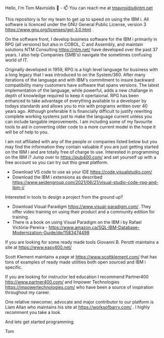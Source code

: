 Hello, I'm Tom Mavroidis 👋   - 📫 You can reach me at tmavroidis@ntm.net

This repository is for my team to get up to speed on using the IBM i.
All software is licenced under the GNU General Public License, version 3  https://www.gnu.org/licenses/gpl-3.0.html .

On the software front, I develop business software for the IBM i primarily in RPG (all versions) but also in COBOL, C and Assembly, and maintain solutions NTM Consulting https://ntm.net/ have developed over the past 37 years. I also help Companies (SMB's) navigate the sometimes confusing world of IT. 

Originally developed in 1959, RPG is a high level language for business with a long legacy that I was introduced to on the System/360. After many iterations of the language and with IBM's commitment to insure backward compatibility many customers have software that spans versions. The latest implementation of the language, while powerful,  adds a new challange in depth of knowledge required to keep it opertaional. RPG has been enhanced to take advantage of everything available to a developer by todays standards and allows you to mix with programs written over 40 years ago. Although preferable it is financially difficult to justify rewriting complete working systems just to make the language current unless you can include tangable improvements. I am including some of my favourite tools to aid in converting older code to a more current model in the hope it will be of help to you. 

I am not affiliated with any of the people or companies listed below but you may find the information they contain valuable if you are just getting started on the IBM i and are totally free of charge to use.
Interested in programming on the IBM i?  Jump over to https://pub400.com/ and set yourself up with a free account so you can try out this great platform.
- Download VS code to use as your IDE https://code.visualstudio.com/ 
- Download the IBM i extensions as described https://www.seidengroup.com/2021/06/21/visual-studio-code-rpg-and-ibm-i/ 

Interested in tools to design a project from the ground up?
- Download Visual Paradigm https://www.visual-paradigm.com/ .They offer video training on using their product and a community edition for training. 
- There is a book on using Visual Paradigm on the IBM i by Rafael Victória-Pereira - https://www.amazon.ca/SQL-IBM-Database-Modernization-Guide/dp/1583474498 

If you are looking for some ready made tools Giovanni B. Perotti maintains a site at https://www.easy400.net/

Scott Klement maintains a page at https://www.scottklement.com/ that has tons of examples of ready made utilities both open sourced and IBM i specific.

If you are looking for instructor led education I recommend Partner400  http://www.partner400.com/ and Impower Technologies https://impowertechnologies.com/  who have been a source of inspiration throughout my career.

One relative newcomer, advocate and major contributor to our platform is Liam Allan who maintains his site at https://worksofbarry.com/ . I highly recomment you take a look.


And lets get started programming.

Tom



<!---
tmavroidis/tmavroidis is a ✨ special ✨ repository because its `README.md` (this file) appears on your GitHub profile.
You can click the Preview link to take a look at your changes.
--->

